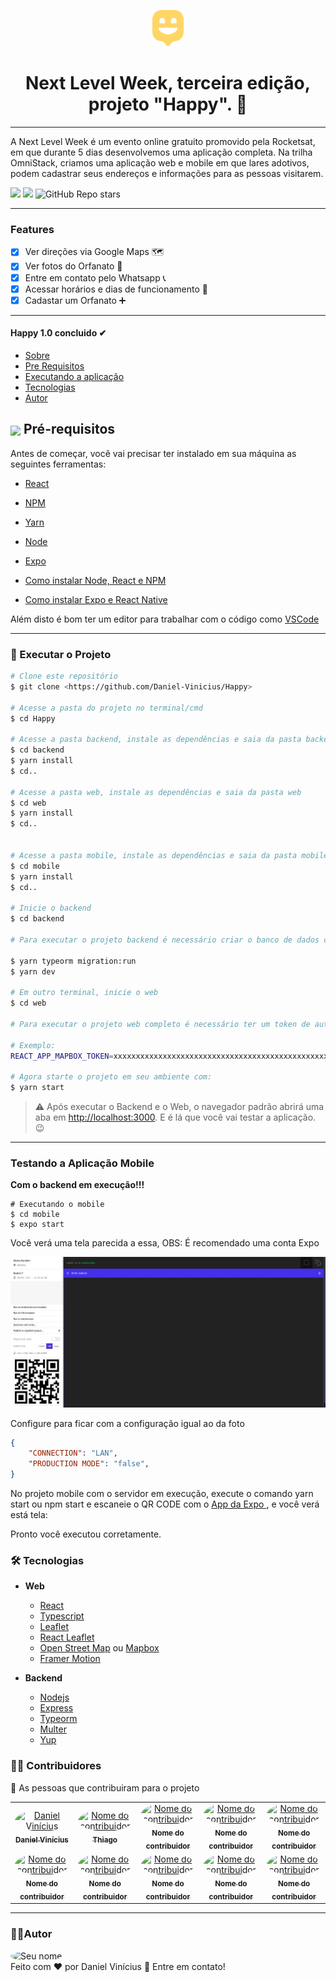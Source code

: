 <p align="center">
      <img id="imagem" title="#Projeto" src="https://github.com/Daniel-Vinicius/Happy/blob/main/.github/Imagem.png" width="10%" alt="Happy Logo"/>
</p>

<h1 align="center">Next Level Week, terceira edição, projeto "Happy". 🥳</h1>

---

 <p id="sobre">
A Next Level Week é um evento online gratuito promovido pela Rocketsat, em que durante 5 dias desenvolvemos uma aplicação completa. Na trilha OmniStack, criamos uma aplicação web e mobile em que lares adotivos, podem cadastrar seus endereços e informações para as pessoas visitarem.
</p>


![](https://img.shields.io/badge/license-MIT-green)
![](https://img.shields.io/badge/languege-Portuguese-yellow)
![GitHub Repo stars](https://img.shields.io/github/stars/Daniel-Vinicius/Happy?style=social)

---

### Features 
- [x] Ver direções via Google Maps 🗺
- [x] Ver fotos do Orfanato 📱
- [x] Entre em contato pelo Whatsapp 📞
- [x] Acessar horários e dias de funcionamento 📅
- [x] Cadastar um Orfanato ➕

---

<h4> 
	Happy 1.0 concluido ✔
</h4>


<!--ts-->
* [Sobre](#sobre) 
* [Pre Requisitos](#pre-requisitos)
* [Executando a aplicação](#rodando)
* [Tecnologias](#tecnologias)
* [Autor](#autor)
 <!--te-->

<h2> 
<img src="https://i.dlpng.com/static/png/6577858_preview.png" width="50px" align="center"/>
Pré-requisitos <a id="pre-requisitos"></a>
</h2> 
Antes de começar, você vai precisar ter instalado em sua máquina as seguintes ferramentas:

<!--ts-->
 * <a target="_blank" href="https://reactjs.org">React</a> 
 * <a target="_blank" href="https://npmjs.com/">NPM</a> 
 * <a target="_blank" href="https://yarnpkg.com/">Yarn</a> 
 * <a target="_blank" href="https://nodejs.org/pt-br/">Node</a> 
 * <a target="_blank" href="https://docs.expo.io/">Expo</a> 
 
 * <a target="_blank" href="https://www.devmedia.com.br/como-instalar-o-node-js-npm-e-o-react-no-windows/40329"> Como instalar Node, React e NPM</a>	
 * <a target="_blank" href="https://www.devmedia.com.br/primeiro-app-com-react-native/40737"> Como instalar Expo e React Native</a>
 <!--te-->

Além disto é bom ter um editor para trabalhar com o código como [VSCode](https://code.visualstudio.com/)


---
<h3 id='rodando'> 📀 Executar o Projeto </h3>

```bash
# Clone este repositório
$ git clone <https://github.com/Daniel-Vinicius/Happy>

# Acesse a pasta do projeto no terminal/cmd
$ cd Happy

# Acesse a pasta backend, instale as dependências e saia da pasta backend
$ cd backend
$ yarn install
$ cd..

# Acesse a pasta web, instale as dependências e saia da pasta web
$ cd web
$ yarn install
$ cd..


# Acesse a pasta mobile, instale as dependências e saia da pasta mobile
$ cd mobile
$ yarn install
$ cd..

# Inicie o backend
$ cd backend

# Para executar o projeto backend é necessário criar o banco de dados com todas as tabelas utilizadas, para isso, use no diretório correspondente:

$ yarn typeorm migration:run
$ yarn dev

# Em outro terminal, inicie o web
$ cd web

# Para executar o projeto web completo é necessário ter um token de autenticação da API do Mapbox. Acesse sua conta no site e crie um token para ser utilizado no projeto. Com o token em mãos, crie um arquivo .env e coloque seu token como valor da chave REACT_APP_MAPBOX_TOKEN.

# Exemplo:
REACT_APP_MAPBOX_TOKEN=xxxxxxxxxxxxxxxxxxxxxxxxxxxxxxxxxxxxxxxxxxxxxxxxxxxx

# Agora starte o projeto em seu ambiente com:
$ yarn start
```

> ⚠️ Após executar o Backend e o Web, o navegador padrão abrirá uma aba em <http://localhost:3000>. E é lá que você vai testar a aplicação. 😉
---

### **Testando a Aplicação Mobile**
**Com o backend em execução!!!**
````
# Executando o mobile
$ cd mobile
$ expo start
````

Você verá uma tela parecida a essa, 
OBS: É recomendado uma conta Expo

<img alt="Conexão" src="https://github.com/Daniel-Vinicius/Proffy/blob/master/github/mobile-connection.JPG">

Configure para ficar com a configuração igual ao da foto

```json
{
    "CONNECTION": "LAN",
    "PRODUCTION MODE": "false",    
}
```

No projeto mobile com o servidor em execução,
execute o comando yarn start ou npm start e escaneie o QR CODE com o <a href="https://play.google.com/store/apps/details?id=host.exp.exponent&hl=pt_BR">App da Expo </a>, e você verá está tela:


Pronto você executou corretamente.

### 🛠 Tecnologias

- **Web**
  - [React](https://reactjs.org/)
  - [Typescript](https://www.typescriptlang.org/)
  - [Leaflet](https://leafletjs.com/)
  - [React Leaflet](https://react-leaflet.js.org/)
  - [Open Street Map](https://www.openstreetmap.org/) ou [Mapbox](https://www.mapbox.com/)
  - [Framer Motion](https://www.framer.com/motion/)

- **Backend**
  - [Nodejs](https://nodejs.org/en/)
  - [Express](https://expressjs.com/) 
  - [Typeorm](https://typeorm.io/)
  - [Multer](https://github.com/expressjs/multer)
  - [Yup](https://github.com/jquense/yup)

### 👨‍💻 Contribuidores <a id="contribuidores"> </a>

💜 As pessoas que contribuiram para o projeto

<table>

<tr>  

<td  align="center">
<a  href="https://github.com/Daniel-Vinicius">
<img  style="border-radius: 50%;"  src="https://avatars3.githubusercontent.com/u/66279500?s=460&u=2978b74f2bfcfec553cdd62c2cf15a0eca6652a3&v=4"
width="100px;"  alt="Daniel Vinícius"/>
<br />
<sub><b>Daniel Vinícius</b></sub>
</a> <br />
</td>

  

<td  align="center">
<a  href="https://github.com/pgThiago">
<img  style="border-radius: 50%;"  src="https://avatars0.githubusercontent.com/u/48173784?s=460&u=470bec2e5deab6f808308e7230c1c52b59579c41&v=4"
width="100px;"  alt="Nome do contribuidor"/>
<br />
<sub><b>Thiago</b></sub>
</a> <br />
</td>

<td  align="center">
<a  href="https://github.com">
<img  style="border-radius: 50%;"  src="https://avatars1.githubusercontent.com/u/71185268?s=460&v=4"
width="100px;"  alt="Nome do contribuidor"/>
<br />
<sub><b>Nome do contribuidor</b></sub>
</a> <br />
</td>

  

<td  align="center">
<a  href="https://github.com">
<img  style="border-radius: 50%;"  src="https://avatars1.githubusercontent.com/u/71185268?s=460&v=4"
width="100px;"  alt="Nome do contribuidor"/>
<br />
<sub><b>Nome do contribuidor</b></sub>
</a> <br />
</td>

  
  

<td  align="center">
<a  href="https://github.com">
<img  style="border-radius: 50%;"  src="https://avatars1.githubusercontent.com/u/71185268?s=460&v=4"
width="100px;"  alt="Nome do contribuidor"/>
<br />
<sub><b>Nome do contribuidor</b></sub>
</a> <br />
</td>

</tr>  

<tr>  

<td  align="center">
<a  href="https://github.com">
<img  style="border-radius: 50%;"  src="https://avatars1.githubusercontent.com/u/71185268?s=460&v=4"
width="100px;"  alt="Nome do contribuidor"/>
<br />
<sub><b>Nome do contribuidor</b></sub>
</a> <br />
</td>

  

<td  align="center">
<a  href="https://github.com">
<img  style="border-radius: 50%;"  src="https://avatars1.githubusercontent.com/u/71185268?s=460&v=4"
width="100px;"  alt="Nome do contribuidor"/>
<br />
<sub><b>Nome do contribuidor</b></sub>
</a> <br />
</td>

<td  align="center">
<a  href="https://github.com">
<img  style="border-radius: 50%;"  src="https://avatars1.githubusercontent.com/u/71185268?s=460&v=4"
width="100px;"  alt="Nome do contribuidor"/>
<br />
<sub><b>Nome do contribuidor</b></sub>
</a> <br />
</td>

  

<td  align="center">
<a  href="https://github.com">
<img  style="border-radius: 50%;"  src="https://avatars1.githubusercontent.com/u/71185268?s=460&v=4"
width="100px;"  alt="Nome do contribuidor"/>
<br />
<sub><b>Nome do contribuidor</b></sub>
</a> <br />
</td>

  
  

<td  align="center">
<a  href="https://github.com">
<img  style="border-radius: 50%;"  src="https://avatars1.githubusercontent.com/u/71185268?s=460&v=4"
width="100px;"  alt="Nome do contribuidor"/>
<br />
<sub><b>Nome do contribuidor</b></sub>
</a> <br />
</td>

</tr>

</table>

---

### 👨‍💻Autor <a id="autor"> </a>

<a href="https://github.com/Daniel-Vinicius" style="text-decoration: none;">
<img style="border-radius: 70%;" src="https://avatars0.githubusercontent.com/u/66279500?s=460&u=03d962bd1fda436ca49d4bbfbf2f30bdd566221d&v=4" width="100px;"  alt="Seu nome"/>

<br />
<span> Feito com ❤️ por Daniel Vinícius 👋 Entre em contato! </span> 
</a> 
